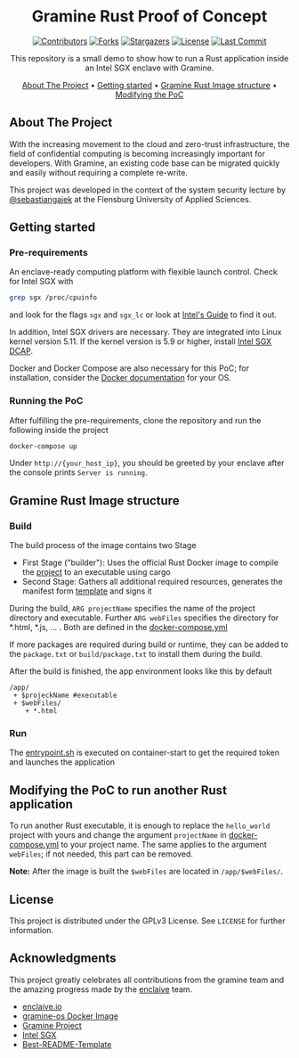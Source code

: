 <div align="center">

# Gramine Rust Proof of Concept

[![Contributors][contributors-shield]][contributors-url]
[![Forks][forks-shield]][forks-url]
[![Stargazers][stars-shield]][stars-url]
[![License][license-shield]][license-url]
[![Last Commit][last-commit-shield]][last-commit-url]

This repository is a small demo to show how to run a Rust application inside an Intel SGX enclave with Gramine.

[About The Project](#about-the-project) •
[Getting started](#getting-started) •
[Gramine Rust Image structure](#gramine-Rust-image-structure) •
[Modifying the PoC](#modifying-the-poc-to-run-another-Rust-application)
</div>


## About The Project
With the increasing movement to the cloud and zero-trust infrastructure, the field of confidential computing is becoming increasingly important for developers. With Gramine, an existing code base can be migrated quickly and easily without requiring a complete re-write.

This project was developed in the context of the system security lecture by [@sebastiangajek](https://github.com/sebastiangajek) at the Flensburg University of Applied Sciences.

## Getting started
### Pre-requirements
An enclave-ready computing platform with flexible launch control. Check for Intel SGX with
```sh
grep sgx /proc/cpuinfo
```
and look for the flags `sgx` and `sgx_lc` or look at [Intel's Guide](https://www.intel.com/content/www/us/en/support/articles/000028173/processors.html) to find it out.

In addition, Intel SGX drivers are necessary. They are integrated into Linux kernel version 5.11. If the kernel version is 5.9 or higher, install [Intel SGX DCAP](https://github.com/intel/SGXDataCenterAttestationPrimitives).

Docker and Docker Compose are also necessary for this PoC; for installation, consider the [Docker documentation](https://docs.docker.com/get-docker/) for your OS.

### Running the PoC
After fulfilling the pre-requirements, clone the repository and run the following inside the project
```sh
docker-compose up
```
Under `http://{your_host_ip}`, you should be greeted by your enclave after the console prints `Server is running`.

## Gramine Rust Image structure
### Build
The build process of the image contains two Stage
* First Stage ("builder"): Uses the official Rust Docker image to compile the [project](hello_world) to an executable using cargo
* Second Stage: Gathers all additional required resources, generates the manifest form [template](rust.manifest.template) and signs it

During the build, `ARG projectName` specifies the name of the project directory and executable. Further
`ARG webFiles` specifies the directory for *.html, *.js, ... . Both are defined in the [docker-compose.yml](docker-compose.yml)

If more packages are required during build or runtime, they can be added to the `package.txt` or `build/package.txt`
to install them during the build.

After the build is finished, the app environment looks like this by default
```
/app/
 + $projeckName #executable
 + $webFiles/
    + *.html
```

### Run
The [entrypoint.sh](entrypoint.sh) is executed on container-start to get the required token and launches the application

## Modifying the PoC to run another Rust application
To run another Rust executable, it is enough to replace the `hello_world` project with yours and change the argument `projectName` in [docker-compose.yml](docker-compose.yml) to your project name.
The same applies to the argument `webFiles`; if not needed, this part can be removed.

**Note:** After the image is built the `$webFiles` are located in `/app/$webFiles/`.

## License
This project is distributed under the GPLv3 License. See `LICENSE` for further information.

## Acknowledgments
This project greatly celebrates all contributions from the gramine team and the amazing progress made by the [enclaive](https://github.com/enclaive) team.

* [enclaive.io](https://github.com/enclaive)
* [gramine-os Docker Image](https://hub.docker.com/r/enclaive/gramine-os)
* [Gramine Project](https://github.com/gramineproject)
* [Intel SGX](https://github.com/intel/linux-sgx-driver)
* [Best-README-Template](https://github.com/othneildrew/Best-README-Template)



[contributors-shield]: https://img.shields.io/github/contributors/Smil3yFace/docker-gramine-rust?style=for-the-badge
[contributors-url]: https://github.com/Smil3yFace/docker-gramine-rust/graphs/contributors
[forks-shield]: https://img.shields.io/github/forks/Smil3yFace/docker-gramine-rust.svg?style=for-the-badge
[forks-url]: https://github.com/Smil3yFace/docker-gramine-rust/network/members
[stars-shield]: https://img.shields.io/github/stars/Smil3yFace/docker-gramine-rust.svg?style=for-the-badge
[stars-url]: https://github.com/Smil3yFace/docker-gramine-rust/stargazers
[license-shield]: https://img.shields.io/github/license/Smil3yFace/docker-gramine-rust.svg?style=for-the-badge
[license-url]: https://github.com/Smil3yFace/docker-gramine-rust/blob/main/LICENSE
[last-commit-shield]:https://img.shields.io/github/last-commit/Smil3yFace/docker-gramine-rust/main.svg?style=for-the-badge
[last-commit-url]: https://github.com/Smil3yFace/docker-gramine-rust/commits/main